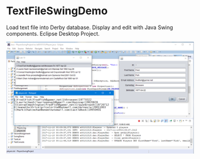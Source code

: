 # TextFileSwingDemo
Load text file into Derby database. Display and edit with Java Swing components. Eclipse Desktop Project. 

![alt text](screenshots/textfiledemo.png "Eclipse TextFileSwingDemo Project Screenshot")
